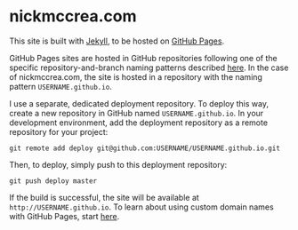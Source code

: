 # nickmccrea.com

This site is built with [Jekyll](https://jekyllrb.com/), to be hosted on [GitHub Pages](https://pages.github.com/).

GitHub Pages sites are hosted in GitHub repositories following one of the specific repository-and-branch naming patterns described [here](https://help.github.com/articles/user-organization-and-project-pages/). In the case of nickmccrea.com, the site is hosted in a repository with the naming pattern `USERNAME.github.io`.

I use a separate, dedicated deployment repository. To deploy this way, create a new repository in GitHub named `USERNAME.github.io`. In your development environment, add the deployment repository as a remote repository for your project:

```
git remote add deploy git@github.com:USERNAME/USERNAME.github.io.git
```

Then, to deploy, simply push to this deployment repository:

```
git push deploy master
```

If the build is successful, the site will be available at `http://USERNAME.github.io`. To learn about using custom domain names with GitHub Pages, start [here](https://help.github.com/articles/using-a-custom-domain-with-github-pages/).